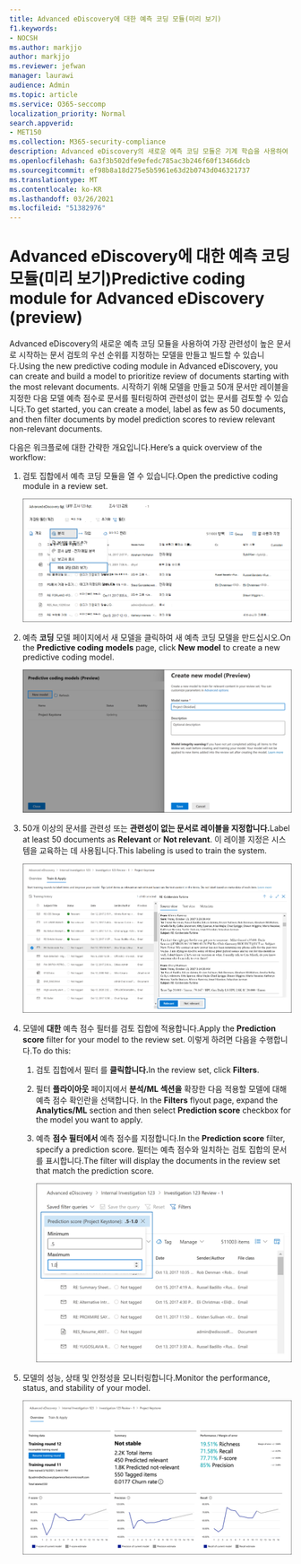```yaml
---
title: Advanced eDiscovery에 대한 예측 코딩 모듈(미리 보기)
f1.keywords:
- NOCSH
ms.author: markjjo
author: markjjo
ms.reviewer: jefwan
manager: laurawi
audience: Admin
ms.topic: article
ms.service: O365-seccomp
localization_priority: Normal
search.appverid:
- MET150
ms.collection: M365-security-compliance
description: Advanced eDiscovery의 새로운 예측 코딩 모듈은 기계 학습을 사용하여 검토 집합의 문서를 사례 또는 조사와 관련된 예측으로 분석합니다.
ms.openlocfilehash: 6a3f3b502dfe9efedc785ac3b246f60f13466dcb
ms.sourcegitcommit: ef98b8a18d275e5b5961e63d2b0743d046321737
ms.translationtype: MT
ms.contentlocale: ko-KR
ms.lasthandoff: 03/26/2021
ms.locfileid: "51382976"
---
```

# <a name="predictive-coding-module-for-advanced-ediscovery-preview"></a><span data-ttu-id="69a1d-103">Advanced eDiscovery에 대한 예측 코딩 모듈(미리 보기)</span><span class="sxs-lookup"><span data-stu-id="69a1d-103">Predictive coding module for Advanced eDiscovery (preview)</span></span>

<span data-ttu-id="69a1d-104">Advanced eDiscovery의 새로운 예측 코딩 모듈을 사용하여 가장 관련성이 높은 문서로 시작하는 문서 검토의 우선 순위를 지정하는 모델을 만들고 빌드할 수 있습니다.</span><span class="sxs-lookup"><span data-stu-id="69a1d-104">Using the new predictive coding module in Advanced eDiscovery, you can create and build a model to prioritize review of documents starting with the most relevant documents.</span></span> <span data-ttu-id="69a1d-105">시작하기 위해 모델을 만들고 50개 문서만 레이블을 지정한 다음 모델 예측 점수로 문서를 필터링하여 관련성이 없는 문서를 검토할 수 있습니다.</span><span class="sxs-lookup"><span data-stu-id="69a1d-105">To get started, you can create a model, label as few as 50 documents, and then filter documents by model prediction scores to review relevant non-relevant documents.</span></span>

<span data-ttu-id="69a1d-106">다음은 워크플로에 대한 간략한 개요입니다.</span><span class="sxs-lookup"><span data-stu-id="69a1d-106">Here’s a quick overview of the workflow:</span></span>

1. <span data-ttu-id="69a1d-107">검토 집합에서 예측 코딩 모듈을 열 수 있습니다.</span><span class="sxs-lookup"><span data-stu-id="69a1d-107">Open the predictive coding module in a review set.</span></span>

   ![검토에서 분석 드롭다운 목록을 클릭하여 예측 코딩 모듈로 이동](..\media\PredictiveCoding1.png)

2. <span data-ttu-id="69a1d-109">예측 **코딩** 모델 페이지에서 새 모델을  클릭하여 새 예측 코딩 모델을 만드십시오.</span><span class="sxs-lookup"><span data-stu-id="69a1d-109">On the **Predictive coding models** page, click **New model** to create a new predictive coding model.</span></span>

   ![새 모델 만들기](..\media\PredictiveCoding2.png)

3. <span data-ttu-id="69a1d-111">50개 이상의 문서를  관련성 또는 **관련성이 없는 문서로 레이블을 지정합니다.**</span><span class="sxs-lookup"><span data-stu-id="69a1d-111">Label at least 50 documents as **Relevant** or **Not relevant**.</span></span> <span data-ttu-id="69a1d-112">이 레이블 지정은 시스템을 교육하는 데 사용됩니다.</span><span class="sxs-lookup"><span data-stu-id="69a1d-112">This labeling is used to train the system.</span></span>

   ![관련이 있는 문서 또는 시스템 교육과 관련이 없는 문서 레이블 지정](..\media\PredictiveCoding3.png)

4. <span data-ttu-id="69a1d-114">모델에 **대한** 예측 점수 필터를 검토 집합에 적용합니다.</span><span class="sxs-lookup"><span data-stu-id="69a1d-114">Apply the **Prediction score** filter for your model to the review set.</span></span> <span data-ttu-id="69a1d-115">이렇게 하려면 다음을 수행합니다.</span><span class="sxs-lookup"><span data-stu-id="69a1d-115">To do this:</span></span>

   1. <span data-ttu-id="69a1d-116">검토 집합에서 필터 를 **클릭합니다.**</span><span class="sxs-lookup"><span data-stu-id="69a1d-116">In the review set, click **Filters**.</span></span>
   2. <span data-ttu-id="69a1d-117">필터 **플라이아웃** 페이지에서 **분석/ML 섹션을** 확장한 다음 적용할 모델에 대해 예측 점수 확인란을 선택합니다. </span><span class="sxs-lookup"><span data-stu-id="69a1d-117">In the **Filters** flyout page, expand the **Analytics/ML** section and then select **Prediction score** checkbox for the model you want to apply.</span></span>
   3. <span data-ttu-id="69a1d-118">예측 **점수 필터에서** 예측 점수를 지정합니다.</span><span class="sxs-lookup"><span data-stu-id="69a1d-118">In the **Prediction score** filter, specify a prediction score.</span></span> <span data-ttu-id="69a1d-119">필터는 예측 점수와 일치하는 검토 집합의 문서를 표시합니다.</span><span class="sxs-lookup"><span data-stu-id="69a1d-119">The filter will display the documents in the review set that match the prediction score.</span></span>

      ![문서를 필터링할 예측 점수 지정](..\media\PredictiveCoding4.png)

5. <span data-ttu-id="69a1d-121">모델의 성능, 상태 및 안정성을 모니터링합니다.</span><span class="sxs-lookup"><span data-stu-id="69a1d-121">Monitor the performance, status, and stability of your model.</span></span>

   ![모델의 성능, 상태 및 안정성 모니터링](..\media\PredictiveCoding5.png)
